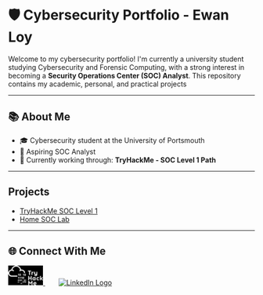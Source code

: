 # 🛡️ Cybersecurity Portfolio - Ewan Loy

Welcome to my cybersecurity portfolio! I'm currently a university student studying Cybersecurity and Forensic Computing, with a strong interest in becoming a **Security Operations Center (SOC) Analyst**. This repository contains my academic, personal, and practical projects

---

## 📚 About Me

- 🎓 Cybersecurity student at the University of Portsmouth
- 🎯 Aspiring SOC Analyst
- 🔄 Currently working through: **TryHackMe - SOC Level 1 Path**
---

## Projects
- [TryHackMe SOC Level 1](./SocLevel1/README.md)
- [Home SOC Lab](./HomeSocLab/README.md)
 
---

## 🌐 Connect With Me

<p align="left">
  <a href="https://tryhackme.com/p/ewanloy" target="_blank">
    <img height="40" src="https://github.com/EwanLoy/Ewan-Loy/blob/main/assets/tryhackme.png" alt="TryHackMe Logo" />
  </a>
  &nbsp;&nbsp;&nbsp;&nbsp;&nbsp;&nbsp;
  <a href="https://www.linkedin.com/in/ewan-loy-0b0aa62b3/" target="_blank">
    <img height="40" src="https://cdn-icons-png.flaticon.com/512/174/174857.png" alt="LinkedIn Logo" />
  </a>
</p>



